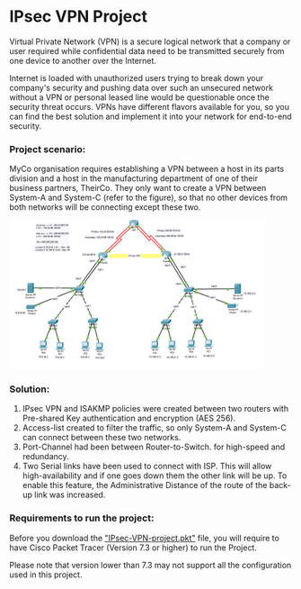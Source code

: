 # IPsec VPN Project

Virtual Private Network (VPN) is a secure logical network that a company or user required while confidential data need to be transmitted securely from one device to another over the Internet.

Internet is loaded with unauthorized users trying to break down your company's security and pushing data over such an unsecured network without a VPN or personal leased line would be questionable once the security threat occurs. VPNs have different flavors available for you, so you can find the best solution and implement it into your network for end-to-end security. 

<h3>Project scenario:</h3>
MyCo organisation requires establishing a VPN between a host in its parts division and a host in the manufacturing department of one of their business partners, TheirCo. They only want to create a VPN between System-A and System-C (refer to the figure), so that no other devices from both networks will be connecting except these two.<br>

<img src="Images/IPsec-VPN-solution.png" width="90%"></img>

<h3>Solution:</h3>

1) IPsec VPN and ISAKMP policies were created between two routers with Pre-shared Key authentication and encryption (AES 256).<br>
2) Access-list created to filter the traffic, so only System-A and System-C can connect between these two networks.<br>
3) Port-Channel had been between Router-to-Switch. for high-speed and redundancy.<br>
4) Two Serial links have been used to connect with ISP. This will allow high-availability and if one goes down them the other link will be up. To enable this feature, the Administrative Distance of the route of the back-up link was increased.<br>

<h3>Requirements to run the project:</h3>
Before you download the <a href="https://github.com/Nirali4/Networking_Projects/blob/master/IPSec-VPN/IPsec-VPN-project.pkt">"IPsec-VPN-project.pkt"</a> file, you will require to have Cisco Packet Tracer (Version 7.3 or higher) to run the Project. 

Please note that version lower than 7.3 may not support all the configuration used in this project.  
